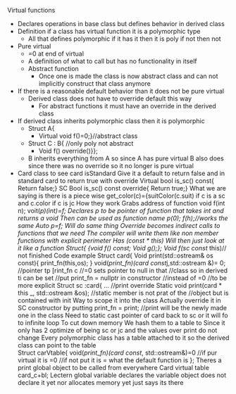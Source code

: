 Virtual functions 
* Declares operations in base class but defines behavior in derived class 
* Definition if a class has virtual function it is a polymorphic type 
  * All that defines polymorphic if it has it then it is poly if not then not 
* Pure virtual 
  * =0 at end of virtual 
  * A definition of what to call but has no functionality in itself 
  * Abstract function
    * Once one is made the class is now abstract class and can not implicitly construct that class anymore 
* If there is a reasonable default behavior than it does not be pure virtual 
  * Derived class does not have to override default this way 
    * For abstract functions it must have an override in the derived class 
* If derived class inherits polymorphic class then it is polymorphic 
  * Struct A{
    * Virtual void f()=0;}//abstract class
  * Struct C : B{ //only poly not abstract
    * Void f() override()}};
  * B inherits everything from A so since A has pure virtual B also does since there was no override so it no longer is pure virtual 
* Card class to see card isStandard
Give it a default to return false and in standard card to return true with override 
Virtual bool is_sc() const{
Return false;}
SC
Bool is_sc() const override{
Return true;}
What we are saying is there is a piece wise 
get_color(c)={suitColor(c.suit) if c is a sc and c.color if c is jc
How they work
Grabs address of function void f(int n);
voit(*p)(int)=f;
Declares p to be pointer of function that takes int and returns a void
Then can be used as function name 
p(0);
f(h);//works the same 
Auto 
p=f;
Will do same thing
Override becomes indirect calls to functions that we need 
The compiler will write them like non member functions with explicit perimeter
Has (const * this)
Will then just look at it like a function
Struct{
{void f() const;
Void g();};
Void f(sc const* this)// not finished 
Code example
Struct card{
Void print(std::ostream& os const){
print_fn(this,os);
}
void(*print_fn)(card const*j,std::ostream &)= 0;
//pointer tp [rint_fn c
//=0 sets pointer to null in that 
//class so in derived ti can be set
//put print_fn = nullptr in constructor
//instead of =0
//to be more explicit
Struct sc :card{
…
//print override
Static void print(card * this _, std::ostream &os);
//static member is not prat of the 
//object but is contained with init
Way to scope it into the class
Actually override it in SC constructor by putting print_fn = print; //print will be the newly made one in the class
Need to static cast pointer of card back to sc or it will fo to infinite loop 
To cut down memory 
We hash them to a table to 
Since it only has 2 optimize of being sc or jc and the values over print do not change 
Every polymorphic class has a table attached to it so the derived class can point to the table 	
Struct carVtable{
void(*print_fn)(card const*, std::ostream&)=0
//if pur virtual it is =0
//if not put it is = what the default function is 
};
Theres a print global object to be called from everywhere 
Card virtual table card_c+bl;
Lectern global variable declares the variable object does not declare it yet nor allocates memory yet just says its there 
